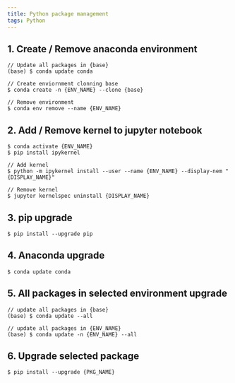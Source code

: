```yaml
---
title: Python package management
tags: Python
---
```


<!--more-->

## 1. Create / Remove anaconda environment

    // Update all packages in {base}
    (base) $ conda update conda

    // Create enviornment clonning base
    $ conda create -n {ENV_NAME} --clone {base}

    // Remove environment
    $ conda env remove --name {ENV_NAME}

## 2. Add / Remove kernel to jupyter notebook

    $ conda activate {ENV_NAME}
    $ pip install ipykernel

    // Add kernel
    $ python -m ipykernel install --user --name {ENV_NAME} --display-nem "{DISPLAY_NAME}"

    // Remove kernel
    $ jupyter kernelspec uninstall {DISPLAY_NAME}

## 3. pip upgrade

    $ pip install --upgrade pip

## 4. Anaconda upgrade

    $ conda update conda

## 5. All packages in selected environment upgrade

    // update all packages in {base}
    (base) $ conda update --all

    // update all packages in {ENV_NAME}
    (base) $ conda update -n {ENV_NAME} --all

## 6. Upgrade selected package

    $ pip install --upgrade {PKG_NAME}
